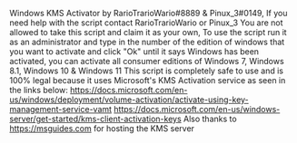 Windows KMS Activator by RarioTrarioWario#8889 & Pinux_3#0149, If you need help with the script contact RarioTrarioWario or Pinux_3
You are not allowed to take this script and claim it as your own, To use the script run it as an administrator and type in the number
of the edition of windows that you want to activate and click "Ok" until it says Windows has been activated, 
you can activate all consumer editions of Windows 7, Windows 8.1, Windows 10 & Windows 11
This script is completely safe to use and is 100% legal because it uses Microsoft's KMS Activation service as seen in the links below:
https://docs.microsoft.com/en-us/windows/deployment/volume-activation/activate-using-key-management-service-vamt
https://docs.microsoft.com/en-us/windows-server/get-started/kms-client-activation-keys
Also thanks to https://msguides.com for hosting the KMS server
